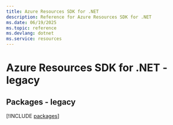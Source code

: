 ```yaml
---
title: Azure Resources SDK for .NET
description: Reference for Azure Resources SDK for .NET
ms.date: 06/19/2025
ms.topic: reference
ms.devlang: dotnet
ms.service: resources
---
```

# Azure Resources SDK for .NET - legacy
## Packages - legacy
[!INCLUDE [packages](resources-index.md)]